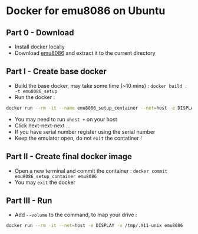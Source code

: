 # Docker for emu8086 on Ubuntu

## Part 0 - Download

* Install docker locally
* Download [emu8086](https://emu8086-microprocessor-emulator.en.softonic.com/download) and extract it to the current directory

## Part I - Create base docker

* Build the base docker, may take some time (~10 mins) : `docker build . -t emu8086_setup`
* Run the docker :
```bash
docker run --rm -it --name emu8086_setup_container --net=host -e DISPLAY -v /tmp/.X11-unix emu8086_setup
```
* You may need to run `xhost +` on your host
* Click next-next-next ...
* If you have serial number register using the serial number
* Keep the emulator open, do not `exit` the contatiner !

## Part II - Create final docker image

* Open a new terminal and commit the container : `docker commit emu8086_setup_container emu8086`
* You may `exit` the docker

## Part III - Run 

* Add `--volume` to the command, to map your drive :
```bash
docker run --rm -it --net=host -e DISPLAY -v /tmp/.X11-unix emu8086
```